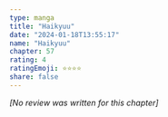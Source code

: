 ```yaml
---
type: manga
title: "Haikyuu"
date: "2024-01-18T13:55:17"
name: "Haikyuu"
chapter: 57
rating: 4
ratingEmoji: ⭐️⭐️⭐️⭐️
share: false
---
```


*[No review was written for this chapter]*
